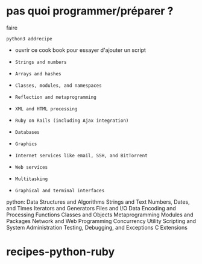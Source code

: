 # pas quoi programmer/préparer ?
faire
```
python3 addrecipe
````
- ouvrir ce cook book pour essayer d'ajouter un script
-     Strings and numbers
-     Arrays and hashes
-     Classes, modules, and namespaces
-     Reflection and metaprogramming
-     XML and HTML processing
-     Ruby on Rails (including Ajax integration)
-     Databases
-     Graphics
-     Internet services like email, SSH, and BitTorrent
-     Web services
-     Multitasking
-     Graphical and terminal interfaces

python:
    Data Structures and Algorithms
    Strings and Text
    Numbers, Dates, and Times
    Iterators and Generators
    Files and I/O
    Data Encoding and Processing
    Functions
    Classes and Objects
    Metaprogramming
    Modules and Packages
    Network and Web Programming
    Concurrency
    Utility Scripting and System Administration
    Testing, Debugging, and Exceptions
    C Extensions
# recipes-python-ruby
